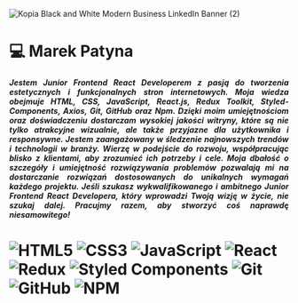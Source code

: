 ![Kopia Black and White Modern Business LinkedIn Banner (2)](https://user-images.githubusercontent.com/103312126/229288223-f40e71ec-9af1-45b9-bfe9-a6b3d795ed87.png)
<h1>💻 Marek Patyna</h1>

<h5 align="justify">Jestem Junior Frontend React Developerem z pasją do tworzenia estetycznych i funkcjonalnych stron internetowych. Moja wiedza obejmuje HTML, CSS, JavaScript, React.js, Redux Toolkit, Styled-Components, Axios, Git, GitHub oraz Npm. Dzięki moim umiejętnościom oraz doświadczeniu dostarczam wysokiej jakości witryny, które są nie tylko atrakcyjne wizualnie, ale także przyjazne dla użytkownika i responsywne. Jestem zaangażowany w śledzenie najnowszych trendów i technologii w branży. Wierzę w podejście do rozwoju, współpracując blisko z klientami, aby zrozumieć ich potrzeby i cele. Moja dbałość o szczegóły i umiejętność rozwiązywania problemów pozwalają mi na dostarczanie rozwiązań dostosowanych do unikalnych wymagań każdego projektu. Jeśli szukasz wykwalifikowanego i ambitnego Junior Frontend React Developera, który wprowadzi Twoją wizję w życie, nie szukaj dalej. Pracujmy razem, aby stworzyć coś naprawdę niesamowitego!</h5>

<h1 />

![HTML5](https://img.shields.io/badge/html5-%23E34F26.svg?style=for-the-badge&logo=html5&logoColor=white)
![CSS3](https://img.shields.io/badge/css3-%231572B6.svg?style=for-the-badge&logo=css3&logoColor=white)
![JavaScript](https://img.shields.io/badge/javascript-%23323330.svg?style=for-the-badge&logo=javascript&logoColor=%23F7DF1E)
![React](https://img.shields.io/badge/react-%2320232a.svg?style=for-the-badge&logo=react&logoColor=%2361DAFB)
![Redux](https://img.shields.io/badge/redux-%23593d88.svg?style=for-the-badge&logo=redux&logoColor=white)
![Styled Components](https://img.shields.io/badge/styled--components-DB7093?style=for-the-badge&logo=styled-components&logoColor=white)
![Git](https://img.shields.io/badge/git-%23F05033.svg?style=for-the-badge&logo=git&logoColor=white)
![GitHub](https://img.shields.io/badge/github-%23121011.svg?style=for-the-badge&logo=github&logoColor=white)
![NPM](https://img.shields.io/badge/NPM-%23CB3837.svg?style=for-the-badge&logo=npm&logoColor=white)
